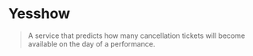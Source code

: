 # Yesshow 

> A service that predicts how many cancellation tickets will become available on the day of a performance.
